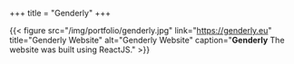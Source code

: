 +++
title = "Genderly"
+++

{{< figure src="/img/portfolio/genderly.jpg" link="https://genderly.eu" title="Genderly Website" alt="Genderly Website" caption="**Genderly** The website was built using ReactJS." >}}

